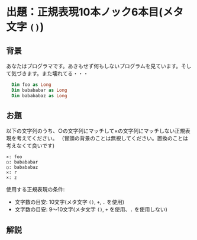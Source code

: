 # 出題：正規表現10本ノック6本目(メタ文字 `()`)

## 背景

あなたはプログラマです。あきもせず何もしないプログラムを見ています。そして気づきます。また壊れてる・・・

```vb
  Dim foo as Long
  Dim babababar as Long
  Dim babababaz as Long
```

## お題
以下の文字列のうち、○の文字列にマッチして×の文字列にマッチしない正規表現を考えてください。
（冒頭の背景のことは無視してください。置換のことは考えなくて良いです)

    ×: foo
    ○: babababar
    ○: babababaz
    ×: r
    ×: z

使用する正規表現の条件:
  * 文字数の目安: 10文字(メタ文字 `()`, `+`, `.` を使用)   <!-- (ba)+. -->
  * 文字数の目安: 9〜10文字(メタ文字 `()`, `+` を使用、`.` を使用しない)   <!-- (ba)+[rz] まては、(ba)+(r|z) -->

## 解説

<!--

前回、ノック5本目で繰り返しを学びました。そこで `+` や `*` は「直前の正規表現」を繰り返すと説明しました。改めてこの意味を説明します。

`foo*` と書いた時は `f` `o` `o` `*` の各文字の中で `o` と `*` の並びの結合が強いことになっています。
算数で言うと `fo(o*)` と言う意味になります。この算数で言う`()`の使い方が正規表現でも使えます。 `fo(o*)` は正しい正規表現で、`foo*` と実質同じ意味になっています。このことに関して、メタ文字 `*` は優先順位が高いとも言います。

では、`(fo)o*` と書くとどうなるでしょうか？これは `(fo)(o*)` と同じで、`foo*` とも同じです。

では、`(f)oo*` と書くとどうなるでしょうか？これも `foo*` と同じです。

では、`(foo)*` と書くとどうなるでしょうか？これは `*` が指す「直前の正規表現」が
`foo` であるという意味になります。つまり、(foo)* は

* 空文字列 (fooの0回の繰り返し)
* foo  (foo1回の繰り返し)
* foofoo  (foo2回の繰り返し)
* foofoofoo  (foo3回の繰り返し)
* 以降、無限に続く…

にマッチする正規表現となります。

※ 以下、中級者向けの内容になります。また週目で参照してください。

優先順位の話を続けます。今まで、`bar|baz` と言う正規表現を使っていました。
これは`()`で優先順位を明記すると、`(bar)|(baz)` の意味になります。
メタ文字 `|` の優先順位は文字の並び `bar` などよりも低いと言えます。

まとめると、正規表現の優先順位は括弧を使わない場合、

    繰り返し(`*`, `+`) ＞ 文字の並び ＞ 選択(`|`)

の順番になっています。`bar|baz` を `ba(r|b)az` と変更するとこれは、`baraz` または `babaz` のいずれかにマッチする正規表現に意味が変わります。優先順位の解釈は正規表現を書く上で大事なことです。

改めて、`()` は正規表現の優先順位を変更するためのメタ文字です。また、`()`で正規表現を囲むことをグルーピングと言います。グルーピングには優先順位の変更以外にも役割がありますが、このことについてはここでは説明しません。

これらを応用して問題を解いてみてください。
少し問題の難易度が上がってきましたね。
-->
